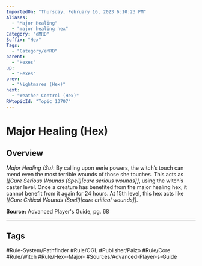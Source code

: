```yaml
---
ImportedOn: "Thursday, February 16, 2023 6:10:23 PM"
Aliases:
  - "Major Healing"
  - "major healing hex"
Category: "eMRD"
Suffix: "Hex"
Tags:
  - "Category/eMRD"
parent:
  - "Hexes"
up:
  - "Hexes"
prev:
  - "Nightmares (Hex)"
next:
  - "Weather Control (Hex)"
RWtopicId: "Topic_13707"
---
```

# Major Healing (Hex)
## Overview
*Major Healing (Su)*: By calling upon eerie powers, the witch’s touch can mend even the most terrible wounds of those she touches. This acts as *[[Cure Serious Wounds (Spell)|cure serious wounds]]*, using the witch’s caster level. Once a creature has benefited from the major healing hex, it cannot benefit from it again for 24 hours. At 15th level, this hex acts like *[[Cure Critical Wounds (Spell)|cure critical wounds]]*.

**Source:** Advanced Player's Guide, pg. 68


---
## Tags
#Rule-System/Pathfinder #Rule/OGL #Publisher/Paizo #Rule/Core #Rule/Witch #Rule/Hex--Major- #Sources/Advanced-Player-s-Guide

